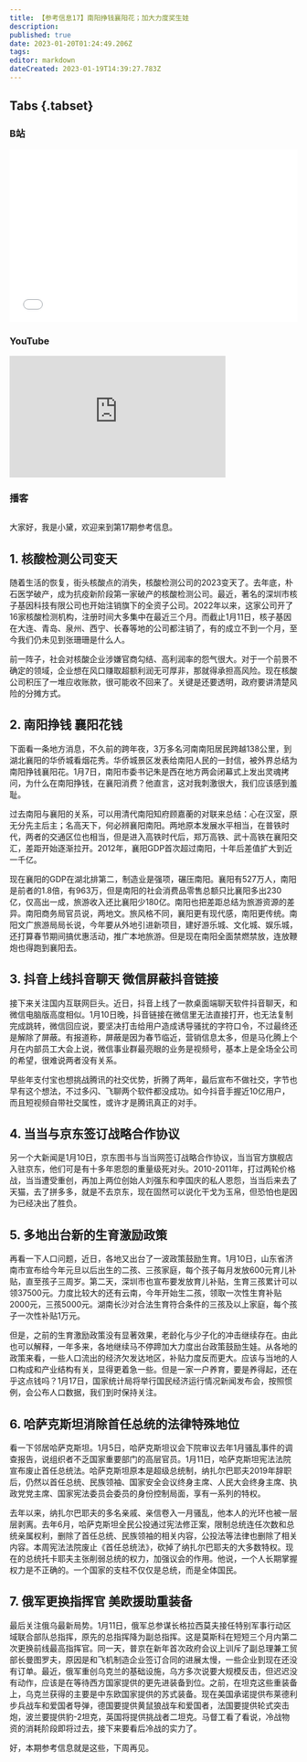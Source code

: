 ```yaml
---
title: 【参考信息17】南阳挣钱襄阳花；加大力度奖生娃
description: 
published: true
date: 2023-01-20T01:24:49.206Z
tags: 
editor: markdown
dateCreated: 2023-01-19T14:39:27.783Z
---
```


## Tabs {.tabset}
### B站
<div style="position: relative; padding: 30% 45%;">
<iframe style="position: absolute; width: 100%; height: 100%; left: 0; top: 0;" src="//player.bilibili.com/player.html?&bvid=BV1Tv4y117im&page=1&as_wide=1&high_quality=1&danmaku=1" scrolling="no" border="0" frameborder="no" framespacing="0" allowfullscreen="true"></iframe>
</div>

### YouTube
<div style="position: relative; padding-bottom: calc(56.25% * 0.75); /* 16:9 */ width: 75%; height: 0;">
<iframe style="position: absolute; top: 0; left: 0; width: 100%; height: 100%;" src="https://www.youtube-nocookie.com/embed/cC_t1BGqdf8" title="YouTube video player" frameborder="0" allow="accelerometer; autoplay; clipboard-write; encrypted-media; gyroscope; picture-in-picture" allowfullscreen></iframe>
</div>
  
### 播客
<div class="podcast-player"></div>

##

大家好，我是小黛，欢迎来到第17期参考信息。

## 1. 核酸检测公司变天

随着生活的恢复，街头核酸点的消失，核酸检测公司的2023变天了。去年底，朴石医学破产，成为抗疫新阶段第一家破产的核酸检测公司。最近，著名的深圳市核子基因科技有限公司也开始注销旗下的全资子公司。2022年以来，这家公司开了16家核酸检测机构，注册时间大多集中在最近三个月。而截止1月11日，核子基因在大连、青岛、泉州、西宁、长春等地的公司都注销了，有的成立不到一个月，至今我们仍未见到张珊珊是什么人。

前一阵子，社会对核酸企业涉嫌官商勾结、高利润率的怨气很大。对于一个前景不确定的领域，企业想在风口赚取超额利润无可厚非，那就得承担高风险。现在核酸公司积压了一堆应收账款，很可能收不回来了。关键是还要透明，政府要讲清楚风险的分摊方式。

## 2. 南阳挣钱 襄阳花钱

下面看一条地方消息，不久前的跨年夜，3万多名河南南阳居民跨越138公里，到湖北襄阳的华侨城看烟花秀。华侨城景区发表给南阳人民的一封信，被外界总结为南阳挣钱襄阳花。1月7日，南阳市委书记朱是西在地方两会闭幕式上发出灵魂拷问，为什么在南阳挣钱，在襄阳消费？他直言，这对我刺激很大，我们应该感到羞耻。

过去南阳与襄阳的关系，可以用清代南阳知府顾嘉蘅的对联来总结：心在汉室，原无分先主后主；名高天下，何必辨襄阳南阳。两地原本发展水平相当，在普铁时代，两者的交通区位也相当，但是进入高铁时代后，郑万高铁、武十高铁在襄阳交汇，差距开始逐渐拉开。2012年，襄阳GDP首次超过南阳，十年后差值扩大到近一千亿。

现在襄阳的GDP在湖北排第二，制造业是强项，碾压南阳。襄阳有527万人，南阳是前者的1.8倍，有963万，但是南阳的社会消费品零售总额只比襄阳多出230亿，仅高出一成，旅游收入还比襄阳少180亿。南阳也把差距总结为旅游资源的差异。南阳商务局官员说，两地文。旅风格不同，襄阳更有现代感，南阳更传统。南阳文广旅游局局长说，今年要从外地引进新项目，建好游乐城、文化城、娱乐城，还打算春节期间搞优惠活动，推广本地旅游。但是现在南阳全面禁燃禁放，连放鞭炮也得跑到襄阳去。

## 3. 抖音上线抖音聊天 微信屏蔽抖音链接

接下来关注国内互联网巨头。近日，抖音上线了一款桌面端聊天软件抖音聊天，和微信电脑版高度相似。1月10日晚，抖音链接在微信里无法直接打开，也无法复制完成跳转，微信回应说，要坚决打击给用户造成诱导骚扰的字符口令，不过最终还是解除了屏蔽。有报道称，屏蔽是因为春节临近，营销信息太多，但是马化腾上个月在内部员工大会上说，微信事业群最亮眼的业务是视频号，基本上是全场全公司的希望，很难说两者没有关系。

早些年支付宝也想挑战腾讯的社交优势，折腾了两年，最后宣布不做社交，字节也早有这个想法，不过多闪、飞聊两个软件都没成功。如今抖音手握近10亿用户，而且短视频自带社交属性，或许才是腾讯真正的对手。

## 4. 当当与京东签订战略合作协议

另一个大新闻是1月10日，京东图书与当当网签订战略合作协议，当当官方旗舰店入驻京东，他们可是有十多年恩怨的重量级死对头。2010-2011年，打过两轮价格战，当当遭受重创，再加上两位创始人刘强东和李国庆的私人恩怨，当当后来去了天猫，去了拼多多，就是不去京东，现在固然可以说化干戈为玉帛，但恐怕也是因为已经决出了胜负。

## 5. 多地出台新的生育激励政策

再看一下人口问题，近日，各地又出台了一波政策鼓励生育。1月10日，山东省济南市宣布给今年元旦以后出生的二孩、三孩家庭，每个孩子每月发放600元育儿补贴，直至孩子三周岁。第二天，深圳市也宣布要发放育儿补贴，生育三孩累计可以领37500元。力度比较大的还有云南，今年开始生二孩，领取一次性生育补贴2000元，三孩5000元。湖南长沙对合法生育符合条件的三孩及以上家庭，每个孩子一次性补贴1万元。

但是，之前的生育激励政策没有显著效果，老龄化与少子化的冲击继续存在。由此也可以解释，一年多来，各地继续马不停蹄加大力度出台政策鼓励生娃。从各地的政策来看，一些人口流出的经济欠发达地区，补贴力度反而更大。应该与当地的人口构成和产业结构有关，显得更着急一些。但是一家一户养育，要是养得起，还在乎这点钱吗？1月17日，国家统计局将举行国民经济运行情况新闻发布会，按照惯例，会公布人口数据，我们到时保持关注。

## 6. 哈萨克斯坦消除首任总统的法律特殊地位

看一下邻居哈萨克斯坦。1月5日，哈萨克斯坦议会下院审议去年1月骚乱事件的调查报告，说组织者不乏国家重要部门的高层官员。1月11日，哈萨克斯坦宪法法院宣布废止首任总统法。哈萨克斯坦原本是超级总统制，纳扎尔巴耶夫2019年辞职后，仍然以首任总统、民族领袖、国家安全会议终身主席、人民大会终身主席、执政党党主席、国家宪法委员会委员的身份控制局面，享有一系列的特权。

去年以来，纳扎尔巴耶夫的多名亲戚、亲信卷入一月骚乱，他本人的光环也被一层层剥离。去年6月，哈萨克斯坦全民公投通过宪法修正案，限制总统连任次数和总统亲属权利，删除了首任总统、民族领袖的相关内容，公投法等法律也删除了相关内容。本周宪法法院废止《首任总统法》，砍掉了纳扎尔巴耶夫的大多数特权。现在的总统托卡耶夫主张削弱总统的权力，加强议会的作用。他说，一个人长期掌握权力是不正确的。一个国家的支柱不仅仅是总统，而是全体国民。

## 7. 俄军更换指挥官 美欧援助重装备

最后关注俄乌最新局势。1月11日，俄军总参谋长格拉西莫夫接任特别军事行动区域联合部队总指挥，原先的总指挥降为副总指挥。这是莫斯科在短短三个月内第二次更换前线最高指挥官。同一天，普京在新年首次政府会议上训斥了副总理兼工贸部长曼图罗夫，原因是和飞机制造企业签订合同的进展太慢，一些企业到现在还没有订单。最近，俄军重创乌克兰的基础设施，乌方多次说要大规模反击，但迟迟没有动作，应该是在等待西方国家提供的更先进装备到位。之前，在坦克这些重装备上，乌克兰获得的主要是中东欧国家提供的苏式装备。现在美国承诺提供布莱德利步兵战车和爱国者导弹，德国要提供黄鼠狼战车和爱国者，法国要提供轮式突击炮，波兰要提供豹-2坦克，英国将提供挑战者二坦克。马督工看了看说，冷战物资的消耗阶段即将过去，接下来要看后冷战的实力了。
       
好，本期参考信息就是这些，下周再见。
